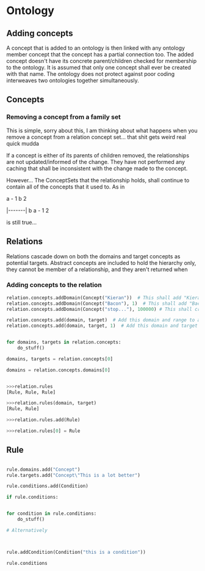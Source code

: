 # Ontology

## Adding concepts

A concept that is added to an ontology is then linked with any ontology member concept that the concept has a partial connection too. The added concept doesn't have its concrete parent/children checked for membership to the ontology. It is assumed that only one concept shall ever be created with that name. The ontology does not protect against poor coding interweaves two ontologies together simultaneously.

## Concepts

### Removing a concept from a family set

This is simple, sorry about this, I am thinking about what happens when you remove a concept from a relation concept set... that shit gets weird real quick mudda

If a concept is either of its parents of children removed, the relationships are not updated/informed of the change. They have not performed any caching that shall be inconsistent with the change made to the concept.

However... The ConceptSets that the relationship holds, shall continue to contain all of the concepts that it used to. As in

a - 1
b   2

|-------|
b   a - 1
        2

is still true...

## Relations

Relations cascade down on both the domains and target concepts as potential targets. Abstract concepts are included to hold the hierarchy only, they cannot be member of a relationship, and they
aren't returned when

### Adding concepts to the relation

```python
relation.concepts.addDomain(Concept("Kieran"))  # This shall add "Kieran" to all domains groups
relation.concepts.addDomain(Concept("Bacon"), 1)  # This shall add "Bacon to the second domain group
relation.concepts.addDomain(Concept("stop..."), 100000) # This shall create a ton of sets and add this concept to the end of it...

relation.concepts.add(domain, target)  # Add this domain and range to all groups
relation.concepts.add(domain, target, 1)  # Add this domain and target to this set
```

```python

for domains, targets in relation.concepts:
    do_stuff()

domains, targets = relation.concepts[0]

domains = relation.concepts.domains[0]
```

```python

>>>relation.rules
[Rule, Rule, Rule]

>>>relation.rules(domain, target)
[Rule, Rule]

>>>relation.rules.add(Rule)

>>>relation.rules[0] = Rule


```

## Rule

```python

rule.domains.add("Concept")
rule.targets.add("Concept\"This is a lot better")

rule.conditions.add(Condition)

if rule.conditions:


for condition in rule.conditions:
    do_stuff()

# Alternatively



rule.addCondition(Condition("this is a condition"))

rule.conditions
```